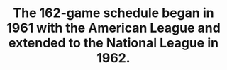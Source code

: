 ---
title:      
  - The 162-game schedule began in 1961 with the American League and extended to the National League in 1962. 
secondary:
  - During 1961 and 1962, baseball began adding and modifying multiple franchises, including the Minnisota Twins (1961, previously the Washington Senators), the new Washington Senators (eventually becoming the Texas Rangers), the Houston Colt .45s (eventually renamed to Houston Astros), and the New York Mets. The expanded schedule was designed to accommodate these franchise changes. The previous schedule had 154 games.
reference:
---